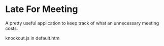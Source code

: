 Late For Meeting
================

A pretty useful application to keep track of what an unnecessary meeting costs.

knockout.js in default.htm
